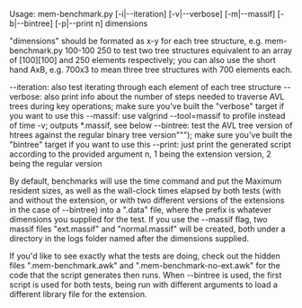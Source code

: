Usage: mem-benchmark.py [-i|--iteration] [-v|--verbose] [-m|--massif] [-b|--bintree] [-p|--print n] dimensions

"dimensions" should be formated as x-y for each tree structure, e.g. mem-benchmark.py 100-100 250
to test two tree structures equivalent to an array of [100][100] and 250 elements respectively;
you can also use the short hand AxB, e.g. 700x3 to mean three tree structures with 700 elements each.

--iteration: also test iterating through each element of each tree structure
--verbose: also print info about the number of steps needed to traverse AVL trees during key operations;
    make sure you've built the "verbose" target if you want to use this
--massif: use valgrind --tool=massif to profile instead of time -v; outputs *.massif, see below
--bintree: test the AVL tree version of htrees against the regular binary tree version""");
    make sure you've built the "bintree" target if you want to use this
--print: just print the generated script according to the provided argument n,
    1 being the extension version, 2 being the regular version

By default, benchmarks will use the time command and put the Maximum resident sizes,
as well as the wall-clock times elapsed by both tests (with and without the extension,
or with two different versions of the extensions in the case of --bintree) into a
".data" file, where the prefix is whatever dimensions you supplied for the test.
If you use the --massif flag, two massif files "ext.massif" and "normal.massif" will be
created, both under a directory in the logs folder named after the dimensions supplied.

If you'd like to see exactly what the tests are doing, check out the hidden files
".mem-benchmark.awk" and ".mem-benchmark-no-ext.awk" for the code that the script
generates then runs. When --bintree is used, the first script is used for both tests,
being run with different arguments to load a different library file for the extension.
